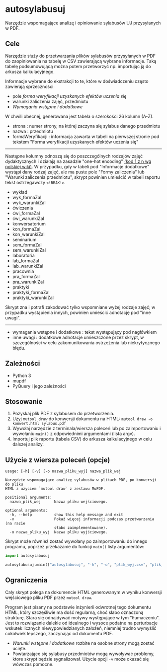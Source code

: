 # autosylabusuj
Narzędzie wspomagające analizę i opiniowanie sylabusów UJ przysyłanych w PDF.


## Cele
Narzędzie służy do przetwarzania plików sylabusów przysyłanych w PDF do
zaopiniowania na tabelę w CSV zawierającą wybrane informacje.
Taką tabelę podsumowującą można potem przetworzyć np. importując ją do
arkusza kalkulacyjnego.

Informacje wybrane do ekstrakcji to te, które w doświadczeniu często
zawierają sprzeczności:
- pole *forma weryfikacji uzyskanych efektów uczenia się*
- warunki zaliczenia zajęć, przedmiotu
- *Wymagania wstępne i dodatkowe*

W chwili obecnej, generowana jest tabela o szerokości 26 kolumn (A-Z).

- strona : numer strony, na której zaczyna się sylabus danego przedmiotu
- nazwa : przedmiotu
- formaWeryfikacji : informacja zawarta w tabeli na pierwszej stronie pod tekstem "Forma weryfikacji uzyskanych efektów uczenia się"
----
Następne kolumny odnoszą się do poszczególnych rodzajów zajęć dydaktycznych
i działają na zasadzie "one-hot encoding"
[(kod 1 z n wg polskiej wiki)](https://pl.wikipedia.org/wiki/Kod_1_z_n).
W przypadku, gdy w tabeli pod "Informacje dodatkowe" wystąpi dany rodzaj
zajęć, ale ma puste pole "Formy zaliczenia" lub "Warunki zaliczenia przedmiotu",
skrypt powinien umieścić w tabeli raportu tekst ostrzegawczy `<!BRAK!>`.
- wykład
- wyk_formaZal
- wyk_warunkiZal
- ćwiczenia
- ćwi_formaZal
- ćwi_warunkiZal
- konwersatorium
- kon_formaZal
- kon_warunkiZal
- seminarium
- sem_formaZal
- sem_warunkiZal
- laboratoria
- lab_formaZal
- lab_warunkiZal
- pracownia
- pra_formaZal
- pra_warunkiZal
- praktyki
- praktyki_formaZal
- praktyki_warunkiZal

Skrypt zna i potrafi zakodować tylko wspomniane wyżej rodzaje zajęć;
w przypadku wystąpienia innych, powinien umieścić adnotację pod "inne uwagi".

----
- wymagania wstępne i dodatkowe : tekst występujący pod nagłówkiem
- inne uwagi : dodatkowe adnotacje umieszczone przez skrypt, w szczególności
  w celu zakomunikowania ostrzeżenia lub niekrytycznego błędu.


## Zależności
- Python 3
- mupdf
- PyQuery i jego zależności


## Stosowanie
1. Pozyskaj plik PDF z sylabusem do przetworzenia.
2. Użyj `mutool draw` do konwersji dokumentu na HTML: `mutool draw -o konwert.html sylabus.pdf`
3. Wywołaj narzędzie z terminala/wiersza poleceń lub po zaimportowaniu
i wywołaniu `main()` z odpowiednimi argumentami (lista argv).
4. Importuj plik raportu (tabela CSV) do arkusza kalkulacyjnego w celu dalszej analizy.


## Użycie z wiersza poleceń (opcje)

    usage: [-h] [-v] [-o nazwa_pliku_wyj] nazwa_plik_wej

    Narzędzie wspomagające analizę sylabusów w plikach PDF, po konwersji do pliku
    HTML z użyciem `mutool draw` z zestawu MuPDF.

    positional arguments:
      nazwa_plik_wej      Nazwa pliku wejściowego.

    optional arguments:
      -h, --help          show this help message and exit
      -v                  Pokaż więcej informacji podczas przetwarzania (na razie
                          słabo zaimplementowane).
      -o nazwa_pliku_wyj  Nazwa pliku wyjściowego.

Skrypt może również zostać wywołany po zaimportowaniu do innego programu, poprzez
przekazanie do funkcji `main()` listy argumentów:
```python
import autosylabusuj

autosylabusuj.main(["autosylabusuj", "-h", "-o", "plik_wyj.csv", "plik_wej.csv"])
```

## Ograniczenia
Cały skrypt polega na dokumencie HTML generowanym w wyniku
konwersji wejściowego pliku PDF przez `mutool draw`.

Program jest pisany na podstawie inżynierii odwrotnej tego dokumentu HTML,
który szczęśliwie ma dość regularną, choć słabo oznaczoną strukturę.
Stara się odnajdywać motywy występujące w tym "tłumaczeniu".
Jest to rozwiązanie dalekie od idealnego i wysoce podatne na perturbacje
wskutek licznych niewypowiedzianych założeń,
niemniej trudno wymyślić cokolwiek lepszego, zaczynając od dokumentu PDF.

- *Warunki wstępne i dodatkowe* rozbite na osobne strony mogą zostać ucięte.
- Powtarzające się sylabusy przedmiotów mogą wywoływać problemy, ktore skrypt będzie sygnalizował. Użycie opcji `-v` może okazać się wówczas pomocne.
